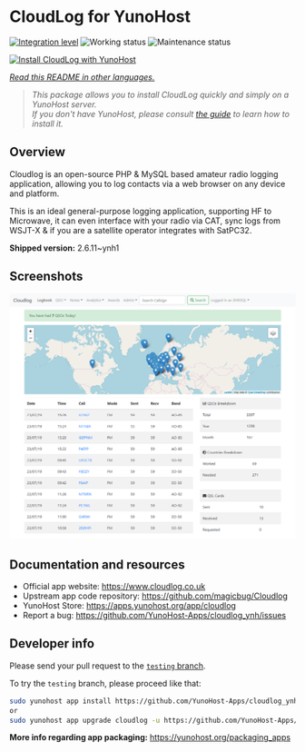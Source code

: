<!--
N.B.: This README was automatically generated by <https://github.com/YunoHost/apps/tree/master/tools/readme_generator>
It shall NOT be edited by hand.
-->

# CloudLog for YunoHost

[![Integration level](https://dash.yunohost.org/integration/cloudlog.svg)](https://dash.yunohost.org/appci/app/cloudlog) ![Working status](https://ci-apps.yunohost.org/ci/badges/cloudlog.status.svg) ![Maintenance status](https://ci-apps.yunohost.org/ci/badges/cloudlog.maintain.svg)

[![Install CloudLog with YunoHost](https://install-app.yunohost.org/install-with-yunohost.svg)](https://install-app.yunohost.org/?app=cloudlog)

*[Read this README in other languages.](./ALL_README.md)*

> *This package allows you to install CloudLog quickly and simply on a YunoHost server.*  
> *If you don't have YunoHost, please consult [the guide](https://yunohost.org/install) to learn how to install it.*

## Overview

Cloudlog is an open-source PHP & MySQL based amateur radio logging application, allowing you to log contacts via a web browser on any device and platform.

This is an ideal general-purpose logging application, supporting HF to Microwave, it can even interface with your radio via CAT, sync logs from WSJT-X & if you are a satellite operator integrates with SatPC32.

**Shipped version:** 2.6.11~ynh1

## Screenshots

![Screenshot of CloudLog](./doc/screenshots/screenshot.png)

## Documentation and resources

- Official app website: <https://www.cloudlog.co.uk>
- Upstream app code repository: <https://github.com/magicbug/Cloudlog>
- YunoHost Store: <https://apps.yunohost.org/app/cloudlog>
- Report a bug: <https://github.com/YunoHost-Apps/cloudlog_ynh/issues>

## Developer info

Please send your pull request to the [`testing` branch](https://github.com/YunoHost-Apps/cloudlog_ynh/tree/testing).

To try the `testing` branch, please proceed like that:

```bash
sudo yunohost app install https://github.com/YunoHost-Apps/cloudlog_ynh/tree/testing --debug
or
sudo yunohost app upgrade cloudlog -u https://github.com/YunoHost-Apps/cloudlog_ynh/tree/testing --debug
```

**More info regarding app packaging:** <https://yunohost.org/packaging_apps>
